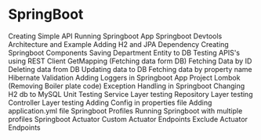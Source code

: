 # SpringBoot
Creating Simple API
Running Springboot App
Springboot Devtools
Architecture and Example
Adding H2 and JPA Dependency
Creating Springboot Components
Saving Department Entity to DB
Testing APIS's using REST Client
GetMapping (Fetching data form DB)
Fetching Data by ID
Deleting data from DB
Updating data to DB
Fetching data by property name
Hibernate Validation
Adding Loggers in Springboot App
Project Lombok (Removing Boiler plate code)
Exception Handling in Springboot
Changing H2 db to MySQL
Unit Testing
Service Layer testing
Repository Layer testing
Controller Layer testing
Adding Config in properties file
Adding application.yml file
Springboot Profiles
Running Springboot with multiple profiles
Springboot Actuator
Custom Actuator Endpoints
Exclude Actuator Endpoints
